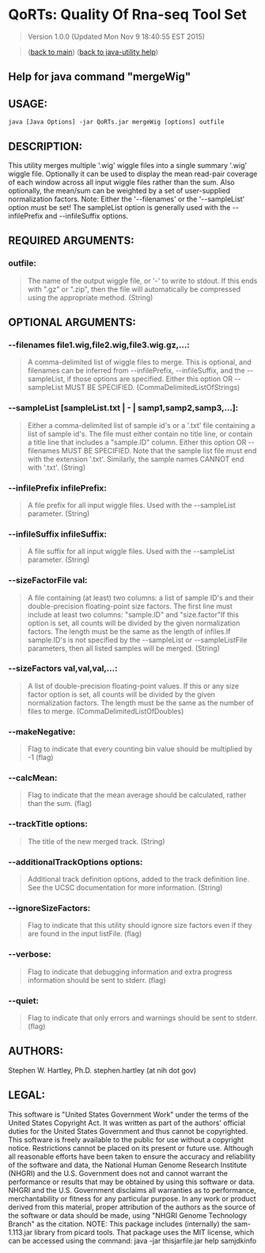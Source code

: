 # QoRTs: Quality Of Rna-seq Tool Set
> Version 1.0.0 (Updated Mon Nov  9 18:40:55 EST 2015)

> ([back to main](../index.html)) ([back to java-utility help](index.html))

## Help for java command "mergeWig"

## USAGE:

    java [Java Options] -jar QoRTs.jar mergeWig [options] outfile


## DESCRIPTION:

This utility merges multiple '\.wig' wiggle files into a single summary '\.wig' wiggle file\. Optionally it can be used to display the mean read\-pair coverage of each window across all input wiggle files rather than the sum\. Also optionally, the mean/sum can be weighted by a set of user\-supplied normalization factors\.
Note: Either the '\-\-filenames' or the '\-\-sampleList' option must be set\! The sampleList option is generally used with the \-\-infilePrefix and \-\-infileSuffix options\.

## REQUIRED ARGUMENTS:
### outfile:

> The name of the output wiggle file, or '-' to write to stdout. 
If this ends with ".gz" or ".zip", then the file will automatically be compressed using the appropriate method. (String)



## OPTIONAL ARGUMENTS:
### --filenames file1.wig,file2.wig,file3.wig.gz,...:

> A comma-delimited list of wiggle files to merge. This is optional, and filenames can be inferred from --infilePrefix, --infileSuffix, and the --sampleList, if those options are specified. Either this option OR --sampleList MUST BE SPECIFIED. (CommaDelimitedListOfStrings)

### --sampleList [sampleList.txt | - | samp1,samp2,samp3,...]:

> Either a comma-delimited list of sample id's or a '.txt' file containing a list of sample id's. The file must either contain no title line, or contain a title line that includes a "sample.ID" column. Either this option OR --filenames MUST BE SPECIFIED. Note that the sample list file must end with the extension '.txt'. Similarly, the sample names CANNOT end with '.txt'. (String)

### --infilePrefix infilePrefix:

> A file prefix for all input wiggle files. Used with the --sampleList parameter. (String)

### --infileSuffix infileSuffix:

> A file suffix for all input wiggle files. Used with the --sampleList parameter. (String)

### --sizeFactorFile val:

> A file containing (at least) two columns: a list of sample ID's and their double-precision floating-point size factors. The first line must include at least two columns: "sample.ID" and "size.factor"If this option is set, all counts will be divided by the given normalization factors. The length must be the same as the length of infiles.If sample.ID's is not specified by the --sampleList or --sampleListFile parameters, then all listed samples will be merged. (String)

### --sizeFactors val,val,val,...:

> A list of double-precision floating-point values. If this or any size factor option is set, all counts will be divided by the given normalization factors. The length must be the same as the number of files to merge. (CommaDelimitedListOfDoubles)

### --makeNegative:

> Flag to indicate that every counting bin value should be multiplied by -1 (flag)

### --calcMean:

> Flag to indicate that the mean average should be calculated, rather than the sum. (flag)

### --trackTitle options:

> The title of the new merged track. (String)

### --additionalTrackOptions options:

> Additional track definition options, added to the track definition line. See the UCSC documentation for more information. (String)

### --ignoreSizeFactors:

> Flag to indicate that this utility should ignore size factors even if they are found in the input listFile. (flag)

### --verbose:

> Flag to indicate that debugging information and extra progress information should be sent to stderr. (flag)

### --quiet:

> Flag to indicate that only errors and warnings should be sent to stderr. (flag)

## AUTHORS:

Stephen W\. Hartley, Ph\.D\. stephen\.hartley \(at nih dot gov\)

## LEGAL:

 This software is "United States Government Work" under the terms of the United States Copyright  Act\.  It was written as part of the authors' official duties for the United States Government and  thus cannot be copyrighted\.  This software is freely available to the public for use without a  copyright notice\.  Restrictions cannot be placed on its present or future use\.  Although all reasonable efforts have been taken to ensure the accuracy and reliability of the  software and data, the National Human Genome Research Institute \(NHGRI\) and the U\.S\. Government  does not and cannot warrant the performance or results that may be obtained by using this software  or data\.  NHGRI and the U\.S\. Government disclaims all warranties as to performance, merchantability  or fitness for any particular purpose\.  In any work or product derived from this material, proper attribution of the authors as the source  of the software or data should be made, using "NHGRI Genome Technology Branch" as the citation\.  NOTE: This package includes \(internally\) the sam\-1\.113\.jar library from picard tools\. That package uses the MIT license, which can be accessed using the command:  java \-jar thisjarfile\.jar help samjdkinfo

